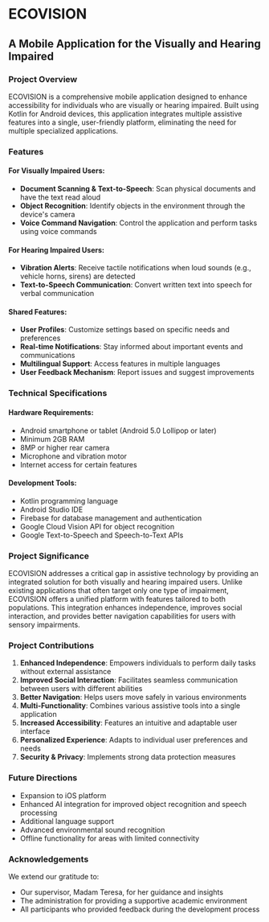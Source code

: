 # ECOVISION

## A Mobile Application for the Visually and Hearing Impaired

### Project Overview

ECOVISION is a comprehensive mobile application designed to enhance accessibility for individuals who are visually or hearing impaired. Built using Kotlin for Android devices, this application integrates multiple assistive features into a single, user-friendly platform, eliminating the need for multiple specialized applications.

### Features

#### For Visually Impaired Users:
- **Document Scanning & Text-to-Speech**: Scan physical documents and have the text read aloud
- **Object Recognition**: Identify objects in the environment through the device's camera
- **Voice Command Navigation**: Control the application and perform tasks using voice commands

#### For Hearing Impaired Users:
- **Vibration Alerts**: Receive tactile notifications when loud sounds (e.g., vehicle horns, sirens) are detected
- **Text-to-Speech Communication**: Convert written text into speech for verbal communication

#### Shared Features:
- **User Profiles**: Customize settings based on specific needs and preferences
- **Real-time Notifications**: Stay informed about important events and communications
- **Multilingual Support**: Access features in multiple languages
- **User Feedback Mechanism**: Report issues and suggest improvements

### Technical Specifications

#### Hardware Requirements:
- Android smartphone or tablet (Android 5.0 Lollipop or later)
- Minimum 2GB RAM
- 8MP or higher rear camera
- Microphone and vibration motor
- Internet access for certain features

#### Development Tools:
- Kotlin programming language
- Android Studio IDE
- Firebase for database management and authentication
- Google Cloud Vision API for object recognition
- Google Text-to-Speech and Speech-to-Text APIs

### Project Significance

ECOVISION addresses a critical gap in assistive technology by providing an integrated solution for both visually and hearing impaired users. Unlike existing applications that often target only one type of impairment, ECOVISION offers a unified platform with features tailored to both populations. This integration enhances independence, improves social interaction, and provides better navigation capabilities for users with sensory impairments.

### Project Contributions

1. **Enhanced Independence**: Empowers individuals to perform daily tasks without external assistance
2. **Improved Social Interaction**: Facilitates seamless communication between users with different abilities
3. **Better Navigation**: Helps users move safely in various environments
4. **Multi-Functionality**: Combines various assistive tools into a single application
5. **Increased Accessibility**: Features an intuitive and adaptable user interface
6. **Personalized Experience**: Adapts to individual user preferences and needs
7. **Security & Privacy**: Implements strong data protection measures

### Future Directions

- Expansion to iOS platform
- Enhanced AI integration for improved object recognition and speech processing
- Additional language support
- Advanced environmental sound recognition
- Offline functionality for areas with limited connectivity


### Acknowledgements

We extend our gratitude to:
- Our supervisor, Madam Teresa, for her guidance and insights
- The administration for providing a supportive academic environment
- All participants who provided feedback during the development process
